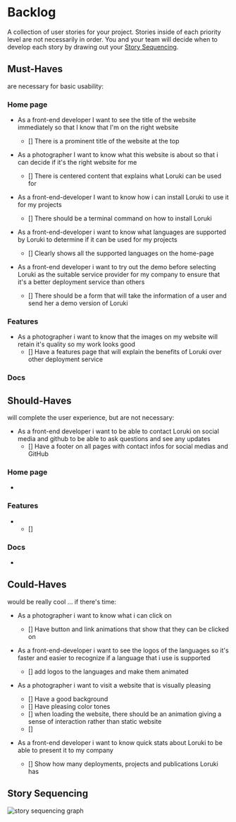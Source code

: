 # Backlog

A collection of user stories for your project. Stories inside of each priority
level are not necessarily in order. You and your team will decide when to
develop each story by drawing out your [Story Sequencing](#story-sequencing).

## Must-Haves

are necessary for basic usability:

### Home page

- As a front-end developer I want to see the title of the website immediately so
  that I know that I'm on the right website

  - [] There is a prominent title of the website at the top

- As a photographer I want to know what this website is about so that i can
  decide if it's the right website for me

  - [] There is centered content that explains what Loruki can be used for

- As a front-end-developer I want to know how i can install Loruki to use it for
  my projects

  - [] There should be a terminal command on how to install Loruki

- As a front-end-developer i want to know what languages are supported by Loruki
  to determine if it can be used for my projects

  - [] Clearly shows all the supported languages on the home-page

- As a front-end developer i want to try out the demo before selecting Loruki as
  the suitable service provider for my company to ensure that it's a better
  deployment service than others
  - [] There should be a form that will take the information of a user and send
    her a demo version of Loruki

### Features

- As a photographer i want to know that the images on my website will retain
  it's quality so my work looks good
  - [] Have a features page that will explain the benefits of Loruki over other
    deployment service

### Docs

## Should-Haves

will complete the user experience, but are not necessary:

- As a front-end developer i want to be able to contact Loruki on social media
  and github to be able to ask questions and see any updates
  - [] Have a footer on all pages with contact infos for social medias and
    GitHub

### Home page

-

### Features

- - []

### Docs

-

## Could-Haves

would be really cool ... if there's time:

- As a photographer i want to know what i can click on

  - [] Have button and link animations that show that they can be clicked on

- As a front-end-developer i want to see the logos of the languages so it's
  faster and easier to recognize if a language that i use is supported

  - [] add logos to the languages and make them animated

- As a photographer i want to visit a website that is visually pleasing

  - [] Have a good background
  - [] Have pleasing color tones
  - [] when loading the website, there should be an animation giving a sense of
    interaction rather than static website
  - []

- As a front-end developer i want to know quick stats about Loruki to be able to
  present it to my company
  - [] Show how many deployments, projects and publications Loruki has

## Story Sequencing

![story sequencing graph](./story-sequencing-graph.svg)
